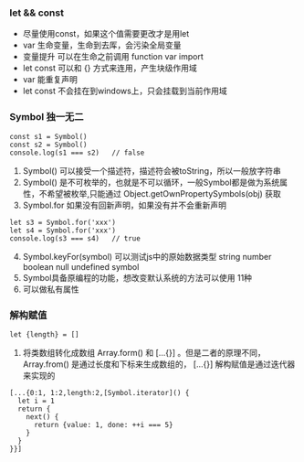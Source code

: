 ### let && const 
- 尽量使用const，如果这个值需要更改才是用let
- var 生命变量，生命到去厍，会污染全局变量
- 变量提升 可以在生命之前调用  function var import
- let const 可以和 {} 方式来连用，产生块级作用域
- var 能重复声明
- let const 不会挂在到windows上，只会挂载到当前作用域

### Symbol 独一无二 
```
const s1 = Symbol()
const s2 = Symbol()
console.log(s1 === s2)   // false
```
1. Symbol()  可以接受一个描述符，描述符会被toString，所以一般放字符串
2. Symbol() 是不可枚举的，也就是不可以循环，一般Symbol都是做为系统属性，不希望被枚举,只能通过 Object.getOwnPropertySymbols(obj) 获取
3. Symbol.for 如果没有回新声明，如果没有并不会重新声明
```
let s3 = Symbol.for('xxx')
let s4 = Symbol.for('xxx')
console.log(s3 === s4)   // true
```
4. Symbol.keyFor(symbol)  可以测试js中的原始数据类型 string number boolean null  undefined symbol
5. Symbol具备原编程的功能，想改变默认系统的方法可以使用 11种
6. 可以做私有属性

### 解构赋值 
```
let {length} = []
```
1. 将类数组转化成数组  Array.form() 和  [...{}] 。但是二者的原理不同，Array.from() 是通过长度和下标来生成数组的，  [...{}] 解构赋值是通过迭代器来实现的
```
[...{0:1, 1:2,length:2,[Symbol.iterator]() {
  let i = 1
  return {
    next() {
      return {value: 1, done: ++i === 5}
    }
  }
}}]
```